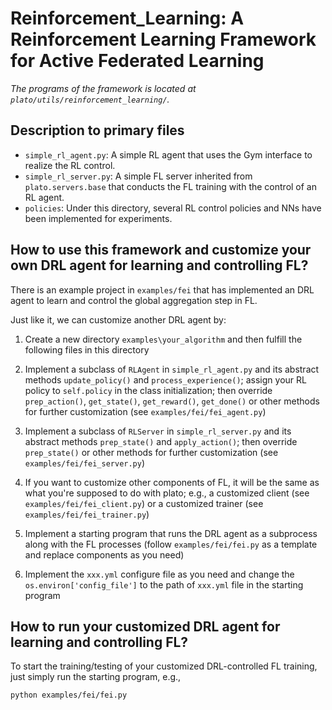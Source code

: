 # Reinforcement_Learning: A Reinforcement Learning Framework for Active Federated Learning

_The programs of the framework is located at `plato/utils/reinforcement_learning/`._

## Description to primary files

- `simple_rl_agent.py`: A simple RL agent that uses the Gym interface to realize the RL control.
- `simple_rl_server.py`: A simple FL server inherited from `plato.servers.base` that conducts the FL training with the control of an RL agent.
- `policies`: Under this directory, several RL control policies and NNs have been implemented for experiments.

## How to use this framework and customize your own DRL agent for learning and controlling FL?

There is an example project in `examples/fei` that has implemented an DRL agent to learn and control the global aggregation step in FL.

Just like it, we can customize another DRL agent by:

1. Create a new directory `examples\your_algorithm` and then fulfill the following files in this directory

2. Implement a subclass of `RLAgent` in `simple_rl_agent.py` and its abstract methods `update_policy()` and `process_experience()`; assign your RL policy to `self.policy` in the class initialization; then override `prep_action()`, `get_state()`, `get_reward()`, `get_done()` or other methods for further customization (see `examples/fei/fei_agent.py`)

3. Implement a subclass of `RLServer` in `simple_rl_server.py` and its abstract methods `prep_state()` and `apply_action()`; then override `prep_state()` or other methods for further customization (see `examples/fei/fei_server.py`)

4. If you want to customize other components of FL, it will be the same as what you're supposed to do with plato; e.g., a customized client (see `examples/fei/fei_client.py`) or a customized trainer (see `examples/fei/fei_trainer.py`)

5. Implement a starting program that runs the DRL agent as a subprocess along with the FL processes (follow `examples/fei/fei.py` as a template and replace components as you need)

6. Implement the `xxx.yml` configure file as you need and change the `os.environ['config_file']` to the path of `xxx.yml` file in the starting program

## How to run your customized DRL agent for learning and controlling FL?

To start the training/testing of your customized DRL-controlled FL training, just simply run the starting program, e.g.,

```
python examples/fei/fei.py 
```


